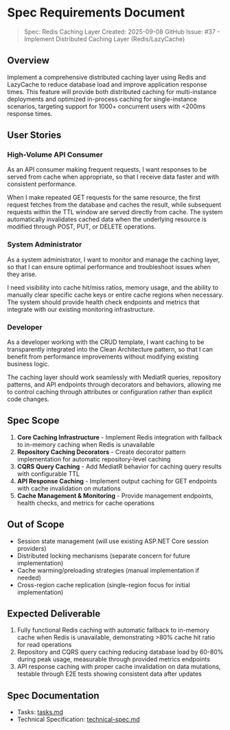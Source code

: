 # Spec Requirements Document

> Spec: Redis Caching Layer
> Created: 2025-09-08
> GitHub Issue: #37 - Implement Distributed Caching Layer (Redis/LazyCache)

## Overview

Implement a comprehensive distributed caching layer using Redis and LazyCache to reduce database load and improve application response times. This feature will provide both distributed caching for multi-instance deployments and optimized in-process caching for single-instance scenarios, targeting support for 1000+ concurrent users with <200ms response times.

## User Stories

### High-Volume API Consumer

As an API consumer making frequent requests, I want responses to be served from cache when appropriate, so that I receive data faster and with consistent performance.

When I make repeated GET requests for the same resource, the first request fetches from the database and caches the result, while subsequent requests within the TTL window are served directly from cache. The system automatically invalidates cached data when the underlying resource is modified through POST, PUT, or DELETE operations.

### System Administrator

As a system administrator, I want to monitor and manage the caching layer, so that I can ensure optimal performance and troubleshoot issues when they arise.

I need visibility into cache hit/miss ratios, memory usage, and the ability to manually clear specific cache keys or entire cache regions when necessary. The system should provide health check endpoints and metrics that integrate with our existing monitoring infrastructure.

### Developer

As a developer working with the CRUD template, I want caching to be transparently integrated into the Clean Architecture pattern, so that I can benefit from performance improvements without modifying existing business logic.

The caching layer should work seamlessly with MediatR queries, repository patterns, and API endpoints through decorators and behaviors, allowing me to control caching through attributes or configuration rather than explicit code changes.

## Spec Scope

1. **Core Caching Infrastructure** - Implement Redis integration with fallback to in-memory caching when Redis is unavailable
2. **Repository Caching Decorators** - Create decorator pattern implementation for automatic repository-level caching
3. **CQRS Query Caching** - Add MediatR behavior for caching query results with configurable TTL
4. **API Response Caching** - Implement output caching for GET endpoints with cache invalidation on mutations
5. **Cache Management & Monitoring** - Provide management endpoints, health checks, and metrics for cache operations

## Out of Scope

- Session state management (will use existing ASP.NET Core session providers)
- Distributed locking mechanisms (separate concern for future implementation)
- Cache warming/preloading strategies (manual implementation if needed)
- Cross-region cache replication (single-region focus for initial implementation)

## Expected Deliverable

1. Fully functional Redis caching with automatic fallback to in-memory cache when Redis is unavailable, demonstrating >80% cache hit ratio for read operations
2. Repository and CQRS query caching reducing database load by 60-80% during peak usage, measurable through provided metrics endpoints
3. API response caching with proper cache invalidation on data mutations, testable through E2E tests showing consistent data after updates

## Spec Documentation

- Tasks: [tasks.md](./tasks.md)
- Technical Specification: [technical-spec.md](./sub-specs/technical-spec.md)